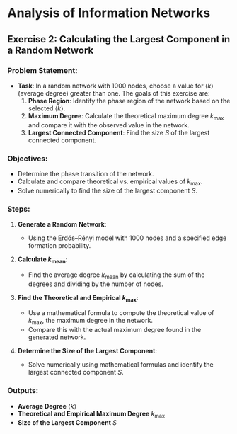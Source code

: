 # Analysis of Information Networks

## Exercise 2: Calculating the Largest Component in a Random Network

### Problem Statement:
- **Task**: In a random network with 1000 nodes, choose a value for $\langle k \rangle$ (average degree) greater than one. The goals of this exercise are:
  1. **Phase Region**: Identify the phase region of the network based on the selected $\langle k \rangle$.
  2. **Maximum Degree**: Calculate the theoretical maximum degree $k_{\text{max}}$ and compare it with the observed value in the network.
  3. **Largest Connected Component**: Find the size $S$ of the largest connected component.

### Objectives:
- Determine the phase transition of the network.
- Calculate and compare theoretical vs. empirical values of $k_{\text{max}}$.
- Solve numerically to find the size of the largest component $S$.

### Steps:
1. **Generate a Random Network**: 
   - Using the Erdős–Rényi model with 1000 nodes and a specified edge formation probability.
   
2. **Calculate $k_{\text{mean}}$**:
   - Find the average degree $k_{\text{mean}}$ by calculating the sum of the degrees and dividing by the number of nodes.

3. **Find the Theoretical and Empirical $k_{\text{max}}$**:
   - Use a mathematical formula to compute the theoretical value of $k_{\text{max}}$, the maximum degree in the network.
   - Compare this with the actual maximum degree found in the generated network.

4. **Determine the Size of the Largest Component**:
   - Solve numerically using mathematical formulas and identify the largest connected component $S$.

### Outputs:
- **Average Degree** $\langle k \rangle$
- **Theoretical and Empirical Maximum Degree** $k_{\text{max}}$
- **Size of the Largest Component** $S$
